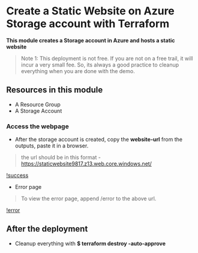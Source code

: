 # Create a Static Website on Azure Storage account with Terraform

**This module creates a Storage account in Azure and hosts a static website**

> Note 1: This deployment is not free. If you are not on a free trail, it will incur a very small fee. So, its always a good practice to cleanup everything when you are done with the demo.

## Resources in this module

- A Resource Group
- A Storage Account

### Access the webpage

- After the storage account is created, copy the **website-url** from the outputs, paste it in a browser.

> the url should be in this format - https://staticwebsite9817.z13.web.core.windows.net/



[!success](https://github.com/TerraformingCloud/StaticWebsite-on-Azure-Storage/blob/master/success.png)


- Error page

> To view the error page, append /error to the above url.



[!error](https://github.com/TerraformingCloud/StaticWebsite-on-Azure-Storage/blob/master/error.png)


## After the deployment

- Cleanup everything with **$ terraform destroy -auto-approve**

